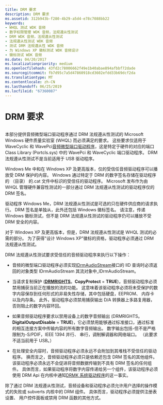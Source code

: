 ```yaml
---
title: DRM 要求
description: DRM 要求
ms.assetid: 312b943b-f280-4b29-a5d4-e78c7088bb22
keywords:
- WHQL 测试 WDK 音频
- 数字权限管理 WDK 音频，法规遵从性测试
- DRM WDK 音频，法规遵从性测试
- 法规遵从性测试 WDK 音频
- 测试 DRM 法规遵从性 WDK 音频
- 为 Windows XP 徽标测试 WDK 音频设计
- 徽标测试 WDK 音频
ms.date: 04/20/2017
ms.localizationpriority: medium
ms.openlocfilehash: 43fd2c78006662f49e1b40abae894afbbf72dade
ms.sourcegitcommit: fb7d95c7a5d47860918cd3602efdd33b69dcf2da
ms.translationtype: MT
ms.contentlocale: zh-CN
ms.lasthandoff: 06/25/2019
ms.locfileid: "67360087"
---
```

# <a name="drm-requirements"></a>DRM 要求


## <span id="drm_requirements"></span><span id="DRM_REQUIREMENTS"></span>


本部分提供音频微型端口驱动程序通过 DRM 法规遵从性测试的 Microsoft Windows 硬件质量实验室 (WHQL) 而必须满足的要求。 这些要求仅适用于 WaveCyclic 和 WavePci[音频微型端口驱动程序](audio-miniport-drivers.md)，这是特定于硬件的对应的端口 Class Library (Portcls.sys) 中的 WavePci 和 WaveCyclic 端口驱动程序。 DRM 法规遵从性测试不是当前适用于 USB 驱动程序。

Windows Me 中和在 Windows XP 及更高版本，仅的受信任音频驱动程序可以播放受 DRM 保护的内容。 Windows 通过特定于 DRM 的数字签名存储在驱动程序的 （目录） 的.cat 文件中标识的受信任的驱动程序。 Microsoft 发布作为由 WHQL 管理硬件兼容性测试的一部分通过 DRM 法规遵从性测试的驱动程序仅的 DRM 签名。

驱动程序 Windows Me，DRM 法规遵从性测试是可选的只在硬件供应商的请求执行。 DRM 签名是单独从，此外还包括 Windows 徽标签名。 请注意，传递 Windows 徽标测试，但不是 DRM 法规遵从性测试的驱动程序仍可以播放不受 DRM 安全的内容。

对于 Windows XP 及更高版本，但是，DRM 法规遵从性测试是 WHQL 测试的必需的部分。 为了获得"设计 Windows XP"徽标的资格，驱动程序必须通过 DRM 法规遵从性测试。

DRM 法规遵从性测试要求受信任的音频驱动程序来执行以下操作：

-   音频的微型端口驱动程序必须实现[IDrmAudioStream](https://docs.microsoft.com/windows-hardware/drivers/ddi/content/drmk/nn-drmk-idrmaudiostream)接口的 IID 查询时必须返回的对象类型 IDrmAudioStream 其流对象中\_IDrmAudioStream。

-   当请求复制保护 ([**DRMRIGHTS**](https://docs.microsoft.com/windows-hardware/drivers/ddi/content/drmk/ns-drmk-tagdrmrights)。**CopyProtect** = **TRUE**)，音频驱动程序必须禁用捕获当前正在播放的流的功能。 这意味着该驱动程序必须将未受保护的数字内容保存到任何形式的非易失性存储，其中包括硬盘，EEPROM、 内存卡以及内存条。 此外，驱动程序必须禁用捕获输出 D/A 转换器上多路复用器，否则阻止的数字内容环回。

-   如果音频驱动程序要求以禁用设备上的数字音频输出 (DRMRIGHTS。**DigitalOutputDisable** = **TRUE**)，它必须禁用能够通过标准接口，通过标准的相互连接方案中传输内容的所有数字音频输出。 数字输出包括-但不是严格限制为-S/PDIF，IEEE 1394 并行、 串行，调制解调器和网络端口。 （此要求不适当前用于 USB。）

-   在处理安全内容时，音频驱动程序必须永远不会附加到其堆栈不受信任的驱动程序。 换而言之，音频驱动程序必须只是依赖还包含 DRM 签名的其他组件。 该驱动程序必须永远不会促进将音频数据传输到不具有 DRM 签名的任何组件。 具体而言，如果驱动程序将数字内容传递给另一个组件，该驱动程序必须使用 DRM Api 在内核中通知[DRMK 系统驱动程序](kernel-mode-wdm-audio-components.md#drmk_system_driver)的这一事实。

除了通过 DRM 法规遵从性测试，音频设备和驱动程序必须允许用户选择的操作模式的失败或 subverts 内核中的 DRM 组件。 具体而言，驱动程序必须提供注册表设置、 用户控件面板或禁用 DRM 函数的其他方式。

 

 




